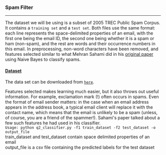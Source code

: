 <h3>Spam Filter</h3>
<hr>
		<p>The dataset  we will be using is a subset of 2005 TREC Public Spam Corpus. It contains a <code>training set</code> and a <code>test set</code>. Both files use the same format: each line represents the space-delimited properties of an email, with the first one being the email ID, the second one being whether it is a spam or ham (non-spam), and the rest are words and their occurrence numbers in this email. In preprocessing, non-word characters have been removed, and features selected similar to what Mehran Sahami did in his <a href="https://www.microsoft.com/en-us/research/wp-content/uploads/1998/01/junkfilter.pdf">original paper</a> using Naive Bayes to classify spams.</p>
        <h4><u>Dataset</u></h4>
        <p>The data set can be downloaded from <code><a href="project05/data.zip">here</a></code>.</p>
		<p>Features selected makes learning much easier, but it also throws out useful information. For example, exclamation mark (!) often occurs in spams. Even the format of email sender matters: in the case when an email address appears in the address book, a typical email client will replace it with the contact name, which means that the email is unlikely to be a spam (unless, of course, you are a friend of the spammer!). Sahami's paper talked about a few such features he had used in his classifier. 
        <br>
        <code>Usage: python q2_classifier.py -f1 train_dataset -f2 test_dataset -o output_file</code>
        <br>
        train_dataset and test_dataset contain space delimited properties of an email
        <br>
        output_file is a csv file containing the predicted labels for the test dataset</p>
        </p>
		
